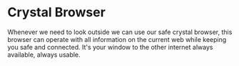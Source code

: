 # Crystal Browser

Whenever we need to look outside we can use our safe crystal browser, this browser can operate with all information on the current web while keeping you safe and connected. It's your window to the other internet always available, always usable.